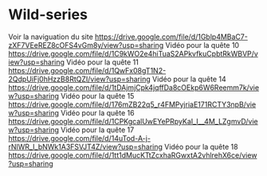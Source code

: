 # Wild-series
Voir la naviguation du site
https://drive.google.com/file/d/1Gblp4MBaC7-zXF7VEeREZ8cOFS4vGm8y/view?usp=sharing
Vidéo pour la quête 10 
https://drive.google.com/file/d/1C9kWO2e4hiTuaS2APkvfkuCpbtRkWBVP/view?usp=sharing
Vidéo pour la quête 11
https://drive.google.com/file/d/1QwFx08gT1N2-2QdpUiFj0hHzzB8RtQZI/view?usp=sharing
Vidéo pour la quête 14 
https://drive.google.com/file/d/1tDAjmjCpk4jqffDa8cOEkp6W6Reemm7k/view?usp=sharing
Vidéo pour la quête 15
https://drive.google.com/file/d/176mZB22q5_r4FMPyjriaE171RCTY3npB/view?usp=sharing
Vidéo pour la quête 16
https://drive.google.com/file/d/1CPKgcalUwEYePRpyKaI_I__4M_LZgmvD/view?usp=sharing
Vidéo pour la quête 17
https://drive.google.com/file/d/14uTod-A-j-rNlWR_I_bNWk1A3FSVJT4Z/view?usp=sharing
Vidéo pour la quête 18
https://drive.google.com/file/d/1tt1dMucKTtZcxhaRGwxtA2vhlrehX6ce/view?usp=sharing
